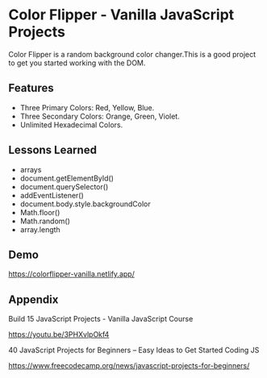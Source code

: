 
# Color Flipper - Vanilla JavaScript Projects
Color Flipper is a random background color changer.This is a good project to get you started working with the DOM.

## Features

- Three Primary Colors: Red, Yellow, Blue.
- Three Secondary Colors: Orange, Green, Violet. 
- Unlimited Hexadecimal Colors.
## Lessons Learned

- arrays
- document.getElementById()
- document.querySelector()
- addEventListener()
- document.body.style.backgroundColor
- Math.floor()
- Math.random()
- array.length

## Demo

https://colorflipper-vanilla.netlify.app/

  
  
## Appendix
Build 15 JavaScript Projects - Vanilla JavaScript Course

https://youtu.be/3PHXvlpOkf4


40 JavaScript Projects for Beginners – Easy Ideas to Get Started Coding JS

https://www.freecodecamp.org/news/javascript-projects-for-beginners/



  
